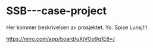 # SSB---case-project
Her kommer beskrivelsen av prosjektet. 
Yo. 
Spise Lunsj!!!

https://miro.com/app/board/uXjVOo9q1E8=/
